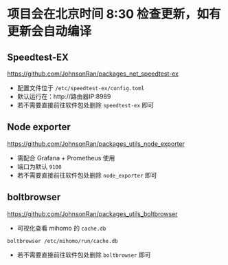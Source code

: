 
# 项目会在北京时间 8:30 检查更新，如有更新会自动编译
## Speedtest-EX
https://github.com/JohnsonRan/packages_net_speedtest-ex
- 配置文件位于 `/etc/speedtest-ex/config.toml`
- 默认运行在：http://路由器IP:8989
- 若不需要直接前往软件包处删除 `speedtest-ex` 即可

## Node exporter
https://github.com/JohnsonRan/packages_utils_node_exporter
- 需配合 Grafana + Prometheus 使用
- 端口为默认 `9100`
- 若不需要直接前往软件包处删除 `node_exporter` 即可

## boltbrowser
https://github.com/JohnsonRan/packages_utils_boltbrowser
- 可视化查看 mihomo 的 `cache.db`
```
boltbrowser /etc/mihomo/run/cache.db
```
- 若不需要直接前往软件包处删除 `boltbrowser` 即可